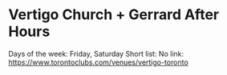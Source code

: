 # Vertigo Church + Gerrard After Hours

Days of the week: Friday, Saturday
Short list: No
link: https://www.torontoclubs.com/venues/vertigo-toronto